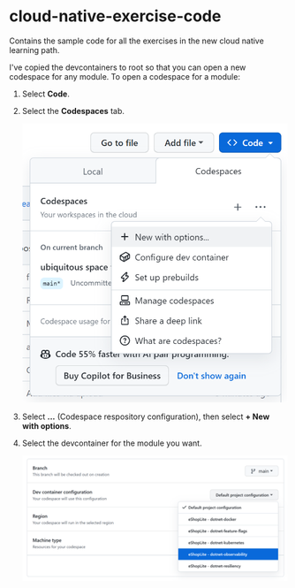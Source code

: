 # cloud-native-exercise-code
Contains the sample code for all the exercises in the new cloud native learning path.

I've copied the devcontainers to root so that you can open a new codespace for any module. To open a codespace for a module:

1. Select **Code**.
2. Select the **Codespaces** tab.
   
   <img src="codespace-with-options.png" width="500" alt="A screenshot showing the New with options menu."/>
   
4. Select **...** (Codespace respository configuration), then select **+ New with options**.
5. Select the devcontainer for the module you want.
   
   <img src="choose-dev-container.png" width="800" alt="A screenshot showing the devcontainer." />
   

